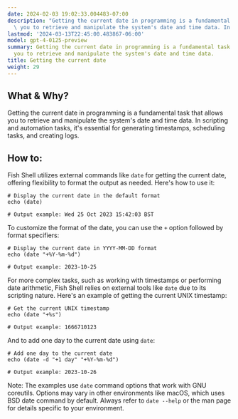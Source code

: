 ```yaml
---
date: 2024-02-03 19:02:33.004483-07:00
description: "Getting the current date in programming is a fundamental task that allows\
  \ you to retrieve and manipulate the system's date and time data. In scripting and\u2026"
lastmod: '2024-03-13T22:45:00.483867-06:00'
model: gpt-4-0125-preview
summary: Getting the current date in programming is a fundamental task that allows
  you to retrieve and manipulate the system's date and time data.
title: Getting the current date
weight: 29
---
```


## What & Why?
Getting the current date in programming is a fundamental task that allows you to retrieve and manipulate the system's date and time data. In scripting and automation tasks, it's essential for generating timestamps, scheduling tasks, and creating logs.

## How to:
Fish Shell utilizes external commands like `date` for getting the current date, offering flexibility to format the output as needed. Here's how to use it:

```fish
# Display the current date in the default format
echo (date)

# Output example: Wed 25 Oct 2023 15:42:03 BST
```

To customize the format of the date, you can use the `+` option followed by format specifiers:

```fish
# Display the current date in YYYY-MM-DD format
echo (date "+%Y-%m-%d")

# Output example: 2023-10-25
```

For more complex tasks, such as working with timestamps or performing date arithmetic, Fish Shell relies on external tools like `date` due to its scripting nature. Here's an example of getting the current UNIX timestamp:

```fish
# Get the current UNIX timestamp
echo (date "+%s")

# Output example: 1666710123
```

And to add one day to the current date using `date`:

```fish
# Add one day to the current date
echo (date -d "+1 day" "+%Y-%m-%d")

# Output example: 2023-10-26
```

Note: The examples use `date` command options that work with GNU coreutils. Options may vary in other environments like macOS, which uses BSD date command by default. Always refer to `date --help` or the man page for details specific to your environment.
